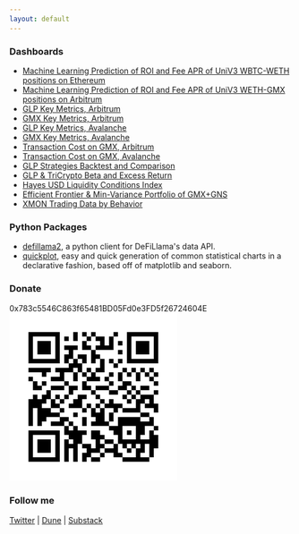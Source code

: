 ```yaml
---
layout: default
---
```


### Dashboards

* [Machine Learning Prediction of ROI and Fee APR of UniV3 WBTC-WETH positions on Ethereum](https://coindataschool-univ3-roi-prediction-wbtc-weth-main-oufzxi.streamlit.app/)
* [Machine Learning Prediction of ROI and Fee APR of UniV3 WETH-GMX positions on Arbitrum](https://coindataschool-univ3-roi-prediction-weth-gmx-main-ponc95.streamlit.app/)
* [GLP Key Metrics, Arbitrum](https://dune.com/coindataschool/glp-arbitrum)
* [GMX Key Metrics, Arbitrum](https://dune.com/coindataschool/gmx-arbitrum)
* [GLP Key Metrics, Avalanche](https://dune.com/coindataschool/glp-avalanche)
* [GMX Key Metrics, Avalanche](https://dune.com/coindataschool/gmx-avalanche)
* [Transaction Cost on GMX, Arbitrum](https://dune.com/coindataschool/cost-of-transactions-on-gmx-arbitrum)
* [Transaction Cost on GMX, Avalanche](https://dune.com/coindataschool/cost-of-transactions-on-gmx-avalanche)
* [GLP Strategies Backtest and Comparison](https://coindataschool-glp-strats-comp-dashboard-main-vimp75.streamlitapp.com/)
* [GLP & TriCrypto Beta and Excess Return](https://coindataschool-beta-sharpe-ret-dashboard-main-5rm56h.streamlitapp.com/)
* [Hayes USD Liquidity Conditions Index](https://coindataschool-husdlci-main-pfjljd.streamlit.app/)
* [Efficient Frontier & Min-Variance Portfolio of GMX+GNS](https://coindataschool-minvar-portfolio-dashbord-main-w2wjqa.streamlit.app/)
* [XMON Trading Data by Behavior](https://dune.com/coindataschool/xmon-sudoswap)

### Python Packages

* [defillama2](https://github.com/coindataschool/defillama2), a python client for DeFiLlama's data API.
* [quickplot](https://github.com/coindataschool/quickplot), easy and quick generation of common statistical charts in a declarative fashion, based off of matplotlib and seaborn.

### Donate

0x783c5546C863f65481BD05Fd0e3FD5f26724604E
![ETH Wallet QR Code](_assets/CDS-ETH-QR-CODE.png)

### Follow me

[Twitter](https://twitter.com/coindataschool) | [Dune](https://dune.com/coindataschool) | [Substack](https://coindataschool.substack.com/)